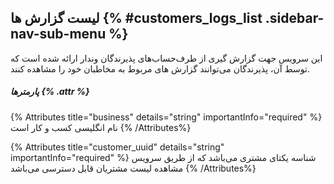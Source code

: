 ## لیست  گزارش ها {% #customers_logs_list  .sidebar-nav-sub-menu %}
این سرویس جهت گزارش گیری از طرف‌حساب‌های پذیرندگان وندار ارائه شده است که توسط آن، پذیرندگان می‌توانند گزارش های مربوط به مخاطبان خود را مشاهده کنند.

##### پارمترها {% .attr %}

{% Attributes title="business" details="string" importantInfo="required" %}
نام انگلیسی کسب و کار است
{% /Attributes%}

{% Attributes title="customer_uuid" details="string" importantInfo="required" %}
شناسه یکتای مشتری می‌باشد که از طریق سرویس مشاهده لیست مشتریان قابل دسترسی می‌باشد
{% /Attributes%}
